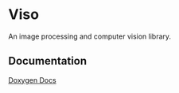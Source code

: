 # Viso

An image processing and computer vision library.

## Documentation
[Doxygen Docs](docs/html/index.html)